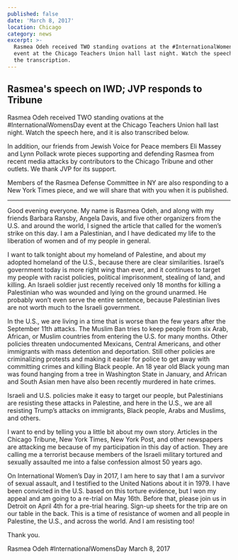 ```yaml
---
published: false
date: 'March 8, 2017'
location: Chicago
category: news
excerpt: >-
  Rasmea Odeh received TWO standing ovations at the #InternationalWomensDay
  event at the Chicago Teachers Union hall last night. Watch the speech and read
  the transcription.
---
```

## Rasmea's speech on IWD; JVP responds to Tribune

Rasmea Odeh received TWO standing ovations at the #InternationalWomensDay event at the Chicago Teachers Union hall last night. Watch the speech here, and it is also transcribed below.
 
In addition, our friends from Jewish Voice for Peace members Eli Massey and Lynn Pollack wrote pieces supporting and defending Rasmea from recent media attacks by contributors to the Chicago Tribune and other outlets.  We thank JVP for its support. 
 
Members of the Rasmea Defense Committee in NY are also responding to a New York Times piece, and we will share that with you when it is published.

___

Good evening everyone.  My name is Rasmea Odeh, and along with my friends Barbara Ransby, Angela Davis, and five other organizers from the U.S. and around the world, I signed the article that called for the women’s strike on this day.  I am a Palestinian, and I have dedicated my life to the liberation of women and of my people in general. 
 
I want to talk tonight about my homeland of Palestine, and about my adopted homeland of the U.S., because there are clear similarities.  Israel’s government today is more right wing than ever, and it continues to target my people with racist policies, political imprisonment, stealing of land, and killing.  An Israeli soldier just recently received only 18 months for killing a Palestinian who was wounded and lying on the ground unarmed. He probably won’t even serve the entire sentence, because Palestinian lives are not worth much to the Israeli government.
 
In the U.S., we are living in a time that is worse than the few years after the September 11th attacks.  The Muslim Ban tries to keep people from six Arab, African, or Muslim countries from entering the U.S. for many months.  Other policies threaten undocumented Mexicans, Central Americans, and other immigrants with mass detention and deportation.  Still other policies are criminalizing protests and making it easier for police to get away with committing crimes and killing Black people.   An 18 year old Black young man was found hanging from a tree in Washington State in January, and African and South Asian men have also been recently murdered in hate crimes. 
 
Israeli and U.S. policies make it easy to target our people, but Palestinians are resisting these attacks in Palestine, and here in the U.S., we are all resisting Trump’s attacks on immigrants, Black people, Arabs and Muslims, and others. 
 
I want to end by telling you a little bit about my own story.  Articles in the Chicago Tribune, New York Times, New York Post, and other newspapers are attacking me because of my participation in this day of action.  They are calling me a terrorist because members of the Israeli military tortured and sexually assaulted me into a false confession almost 50 years ago. 
 
On International Women’s Day in 2017, I am here to say that I am a survivor of sexual assault, and I testified to the United Nations about it in 1979.  I have been convicted in the U.S. based on this torture evidence, but I won my appeal and am going to a re-trial on May 16th.  Before that, please join us in Detroit on April 4th for a pre-trial hearing.  Sign-up sheets for the trip are on our table in the back.  This is a time of resistance of women and all people in Palestine, the U.S., and across the world.  And I am resisting too! 
 
Thank you.
 
Rasmea Odeh
#InternationalWomensDay
March 8, 2017
